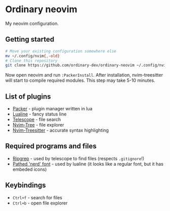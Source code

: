 # Ordinary neovim

My neovim configuration.

## Getting started
```bash
# Move your existing configuration somewhere else
mv ~/.config/nvim{,-old}
# Clone this repository
git clone https://github.com/ordinary-dev/ordinary-neovim ~/.config/nvim
```

Now open neovim and run `:PackerInstall`.
After installation, nvim-treesitter will start to compile required modules.
This step may take 5-10 minutes.

## List of plugins
- [Packer](https://github.com/wbthomason/packer.nvim) - plugin manager written in lua
- [Lualine](https://github.com/nvim-lualine/lualine.nvim) - fancy status line
- [Telescope](https://github.com/nvim-telescope/telescope.nvim) - file search
- [Nvim-Tree](https://github.com/nvim-tree/nvim-tree.lua) - file explorer
- [Nvim-Treesitter](https://github.com/nvim-treesitter/nvim-treesitter) - accurate syntax highlighting

## Required programs and files
- [Ripgrep](https://github.com/BurntSushi/ripgrep) - used by telescope to find files (respects `.gitignore`!)
- [Pathed 'nerd' font](https://github.com/ryanoasis/nerd-fonts) - used by lualine (it looks like a regular font, but it has embeded icons)

## Keybindings
- `Ctrl+f` - search for files
- `Ctrl+b` - open file explorer
